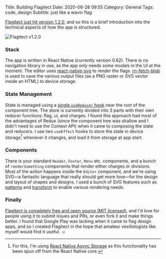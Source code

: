 Title: Building Flagitect
Date: 2020-06-28 09:55
Category: General
Tags: code, design
Subtitle: just like a wavin flag

[Flagitect just hit version 1.2.0][1], and so this is a brief introduction
into the technical aspects of how the app is structured.

![Flagitect v1.2.0]({filename}/images/flagitect-1.2.0.jpg)

### Stack

The app is written in React Native (currently version 0.62). There is no navigation
library in use, as the app only needs some modals in the UI at the moment. The editor
uses [react-native-svg][2] to render the flags. [rn-fetch-blob][3] is used to save
the various output files (as a PNG raster or SVG vector inside an HTML) to device storage.

### State Management

State is managed using a [single `useReducer` hook][4] near the root of the component
tree. The store is currently divided into 3 parts with their own reducer functions:
flag, ui, and charges. I found this approach had most of the advantages of Redux (since
the component tree was shallow and I didn't need to use the Context API) when it came to
composing the state and reducers. I use two `useEffect` hooks to store the state in
device storage[^1] whenever it changes, and load it from storage at app start.

### Components

There is your standard `Header`, `Footer`, `Menu` etc. components, and a bunch
of `renderSomething` components that render either charges or divisions. Most of the
action happens inside the `Editor` component, and we're using SVG—a fantastic language
that really should get more love—for the design and layout of shapes and designs. I
used a bunch of SVG features such as [patterns][5] and [transform][6] to enable various
rendering needs.

### Finally

[Flagitect is completely free and open source (MIT licensed)][7], and I'd love for
people using it to submit issues and PRs, or even fork it and make things better. I
found that Google Play was lacking when it came to flag design apps, and so I created
Flagitect in the hope that amateur vexillologists like myself would find it useful. ☺️

[^1]: For this, I'm using [React Native Async Storage][8] as this functionality has been spun off from the React Native core.

[1]: https://play.google.com/store/apps/details?id=com.flagitect
[2]: https://github.com/react-native-community/react-native-svg
[3]: https://github.com/joltup/rn-fetch-blob
[4]: https://reactjs.org/docs/hooks-reference.html#usereducer
[5]: https://developer.mozilla.org/en-US/docs/Web/SVG/Tutorial/Patterns
[6]: https://developer.mozilla.org/en-US/docs/Web/SVG/Attribute/transform
[7]: https://github.com/janithl/Flagitect
[8]: https://github.com/react-native-community/async-storage
